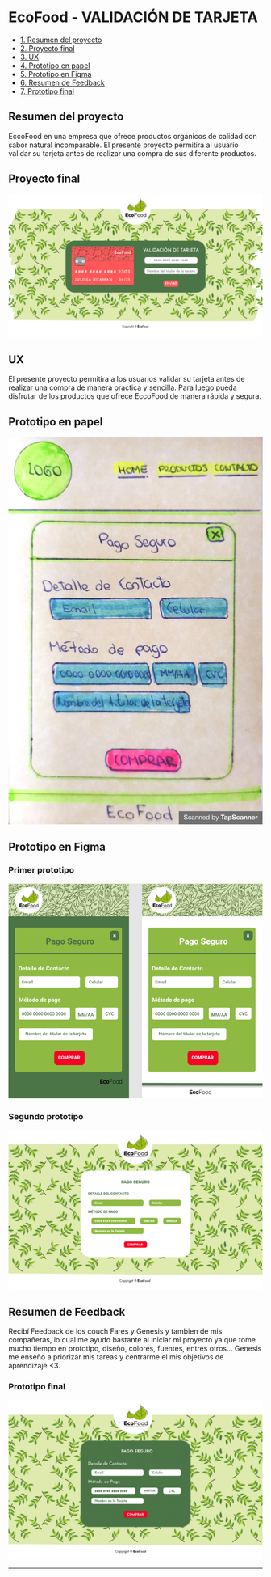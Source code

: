# EcoFood - VALIDACIÓN DE TARJETA

* [1. Resumen del proyecto](#1-resumen-del-proyecto)
* [2. Proyecto final](#2-proyecto-final)
* [3. UX](#3-ux)
* [4. Prototipo en papel](#4-prototipo-en-papel)
* [5. Prototipo en Figma](#5-prototipo-en-Figma)
* [6. Resumen de Feedback](#6-resumen-de-feedback)
* [7. Prototipo final](#7-prototipo-final)


## Resumen del proyecto

EccoFood en una empresa que ofrece productos organicos de calidad con sabor natural incomparable.
El presente proyecto permitira al usuario validar su tarjeta antes de realizar una compra de sus diferente productos.


## Proyecto final

![alt text](src/img/Proyectofinal.png)

## UX

   El presente proyecto permitira a los usuarios validar su tarjeta antes de realizar una compra de manera practica y sencilla. Para luego pueda disfrutar de los productos que ofrece EccoFood de manera rápida y segura.

## Prototipo en papel

   ![alt text](src/img/Prototipo_papel.jpg)

## Prototipo en Figma

### Primer prototipo
![alt text](src/img/Card_validation1.png)

### Segundo prototipo
![alt text](src/img/MacBook1.png)


## Resumen de Feedback

   Recibí Feedback de los couch Fares y Genesis y tambien de mis compañeras, lo cual me ayudo bastante al iniciar mi proyecto ya que tome mucho tiempo en prototipo, diseño, colores, fuentes, entres otros...
   Genesis me enseño a priorizar mis tareas y centrarme el mis objetivos de aprendizaje <3.

### Prototipo final

![alt text](src/img/MacBook2.png)

***